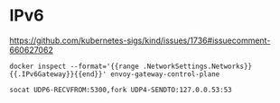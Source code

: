 # IPv6

https://github.com/kubernetes-sigs/kind/issues/1736#issuecomment-660627062

```console
docker inspect --format='{{range .NetworkSettings.Networks}}{{.IPv6Gateway}}{{end}}' envoy-gateway-control-plane
```


```console
socat UDP6-RECVFROM:5300,fork UDP4-SENDTO:127.0.0.53:53 
```